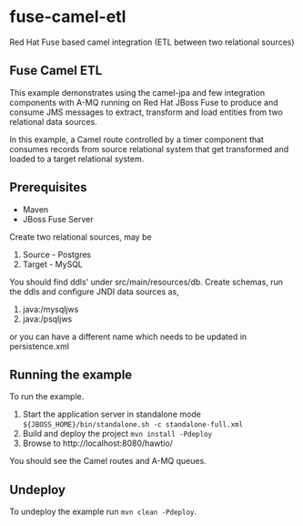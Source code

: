 # fuse-camel-etl
Red Hat Fuse based camel integration (ETL between two relational sources)

Fuse Camel ETL
-----------------

This example demonstrates using the camel-jpa and few integration components with A-MQ running on Red Hat JBoss Fuse to produce and consume JMS messages
to extract, transform and load entities from two relational data sources.

In this example, a Camel route controlled by a timer component that consumes records from source relational system that get transformed and 
loaded to a target relational system.

Prerequisites
-------------

* Maven
* JBoss Fuse Server

Create two relational sources, may be
1. Source - Postgres
2. Target - MySQL

You should find ddls' under src/main/resources/db. Create schemas, run the ddls and configure JNDI data sources as,
1. java:/mysqljws
2. java:/psqljws 

or you can have a different name which needs to be updated in persistence.xml

Running the example
-------------------

To run the example.

1. Start the application server in standalone mode `${JBOSS_HOME}/bin/standalone.sh -c standalone-full.xml`
2. Build and deploy the project `mvn install -Pdeploy`
3. Browse to http://localhost:8080/hawtio/

You should see the Camel routes and A-MQ queues.


Undeploy
--------

To undeploy the example run `mvn clean -Pdeploy`.
